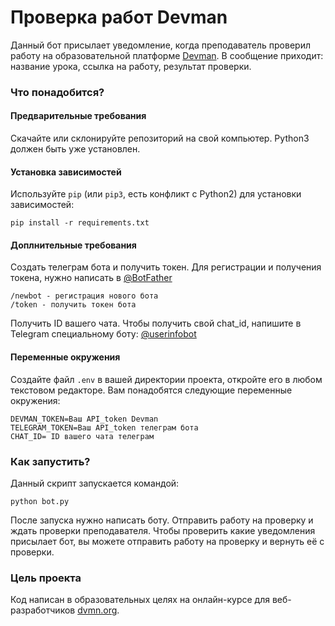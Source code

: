 # Проверка работ Devman
Данный бот присылает уведомление, когда преподаватель проверил работу на образовательной платформе [Devman](https://devman.org). В сообщение приходит: название урока, ссылка на работу, результат проверки. 
### Что понадобится?
#### Предварительные требования
Скачайте или склонируйте репозиторий на свой компьютер.
Python3 должен быть уже установлен. 
#### Установка зависимостей
Используйте `pip` (или `pip3`, есть конфликт с Python2) для установки зависимостей:
```
pip install -r requirements.txt
```
#### Доплнительные требования
Создать телеграм бота и получить токен. Для регистрации и получения токена, нужно написать в [@BotFather](https://t.me/BotFather)
```
/newbot - регистрация нового бота
/token - получить токен бота 
```
Получить ID вашего чата. Чтобы получить свой chat_id, напишите в Telegram специальному боту: [@userinfobot](https://telegram.me/userinfobot)
#### Переменные окружения
Создайте файл ```.env``` в вашей директории проекта, откройте его в любом текстовом редакторе. Вам понадобятся следующие переменные окружения:
```
DEVMAN_TOKEN=Ваш API_token Devman
TELEGRAM_TOKEN=Ваш API_token телеграм бота
CHAT_ID= ID вашего чата телеграм
```
### Как запустить?
Данный скрипт запускается командой:
```bush
python bot.py
```
После запуска нужно написать боту. Отправить работу на проверку и ждать проверки преподавателя. Чтобы проверить какие уведомления присылает бот, вы можете отправить работу на проверку и вернуть её с проверки.
### Цель проекта
Код написан в образовательных целях на онлайн-курсе для веб-разработчиков [dvmn.org](https://dvmn.org/).